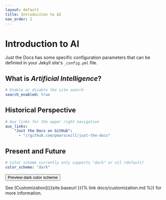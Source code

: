 ```yaml
---
layout: default
title: Introduciton to AI
nav_order: 2
---
```


# Introduction to AI

Just the Docs has some specific configuration parameters that can be definied in your Jekyll site's `_config.yml` file.

## What is *Artificial Intelligence*?

```yml
# Enable or disable the site search
search_enabled: true
```

## Historical Perspective

```yml
# Aux links for the upper right navigation
aux_links:
    "Just the Docs on GitHub":
      - "//github.com/pmarsceill/just-the-docs"
```

## Present and Future

```yml
# Color scheme currently only supports "dark" or nil (default)
color_scheme: "dark"
```
<button class="btn js-toggle-dark-mode">Preview dark color scheme</button>

<script>
const toggleDarkMode = document.querySelector('.js-toggle-dark-mode')
const cssFile = document.querySelector('[rel="stylesheet"]')
const originalCssRef = cssFile.getAttribute('href')
const darkModeCssRef = originalCssRef.replace('just-the-docs.css', 'dark-mode-preview.css')

addEvent(toggleDarkMode, 'click', function(){
if (cssFile.getAttribute('href') === originalCssRef) {
cssFile.setAttribute('href', darkModeCssRef)
} else {
cssFile.setAttribute('href', originalCssRef)
}
})
</script>

See [Customization]({{site.baseurl }}{% link docs/customization.md %}) for more information.
